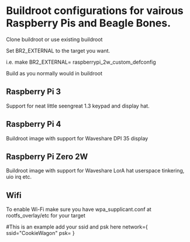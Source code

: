 # Buildroot configurations for vairous Raspberry Pis and Beagle Bones.

Clone buildroot or use existing buildroot

Set BR2_EXTERNAL to the target you want.

i.e. make BR2_EXTERNAL=<path to this repo> raspberrypi_2w_custom_defconfig

Build as you normally would in buildroot


## Raspberry Pi 3

Support for neat little seengreat 1.3 keypad and display hat.

## Raspberry Pi 4

Buildroot image with support for Waveshare DPI 35 display

## Raspberry Pi Zero 2W

Buildroot image with support for Waveshare LorA hat userspace tinkering, uio irq etc.

## Wifi 

To enable Wi-Fi make sure you have wpa_supplicant.conf at rootfs_overlay/etc for your target

#This is an example add your ssid and psk here 
network={
	ssid="CookieWagon"
	psk=<whatever your network key is>
}
